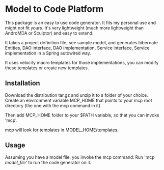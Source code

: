 Model to Code Platform
======================

This package is an easy to use code generator. It fits my personal use and might not fit yours. 
It's very lightweight (much more lightweight than AndroMDA or Sculptor) and easy to extend. 

It takes a project definition file, see sample.model, and generates hibernate Entities, DAO interface, DAO implementation, Service interface, Service implementation in a Spring autowired way. 

It uses velocity macro templates for those implementations, you can modify these templates or create new templates. 


Installation
------------

Download the distribution tar.gz and unzip it to a folder of your choice. 
Create an environment variable MCP_HOME that points to your mcp root directory (the one with the mcp command in it). 

Then add MCP_HOME folder to your $PATH variable, so that you can invoke 'mcp'. 

mcp will look for templates in MODEL_HOME/templates. 


Usage
-----

Assuming you have a model file, you invoke the mcp command:
Run 'mcp _model_file_' to run the code generator on it.  



